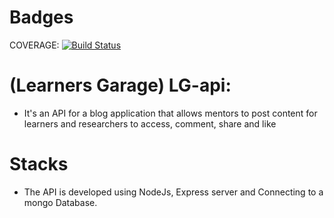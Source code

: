 # Badges 
COVERAGE: [![Build Status](https://travis-ci.com/jamesbeamie/LG-api.svg?branch=develop)](https://travis-ci.com/jamesbeamie/LG-api)
# (Learners Garage) LG-api:
- It's an API for a blog application that allows mentors to post content
for learners and researchers to access, comment, share and like
# Stacks
- The API is developed using NodeJs, Express server and Connecting to a mongo Database.
